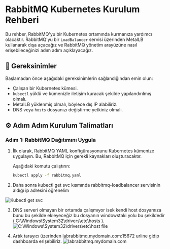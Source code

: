 # RabbitMQ Kubernetes Kurulum Rehberi

Bu rehber, RabbitMQ'yu bir Kubernetes ortamında kurmanıza yardımcı olacaktır. RabbitMQ'yu bir `LoadBalancer` servisi üzerinden MetalLB kullanarak dışa açacağız ve RabbitMQ yönetim arayüzüne nasıl erişebileceğinizi adım adım açıklayacağız.

## 🧱 Gereksinimler

Başlamadan önce aşağıdaki gereksinimlerin sağlandığından emin olun:

- Çalışan bir Kubernetes kümesi.
- `kubectl` yüklü ve kümenizle iletişim kuracak şekilde yapılandırılmış olmalı.
- MetalLB yüklenmiş olmalı, böylece dış IP alabiliriz.
- DNS veya `hosts` dosyanızı değiştirme yetkiniz olmalı.

## ⚙️ Adım Adım Kurulum Talimatları

### Adım 1: RabbitMQ Dağıtımını Uygula

1. İlk olarak, RabbitMQ YAML konfigürasyonunu Kubernetes kümenize uygulayın. Bu, RabbitMQ için gerekli kaynakları oluşturacaktır.

   Aşağıdaki komutu çalıştırın:

   ```bash
   kubectl apply -f rabbitmq.yaml

2. Daha sonra kubectl get svc kısmında rabbitmq-loadbalancer servisinin aldığı ip adresini öğrenelim 

![Kubectl get svc](kubectlgetsvc.png)

3. DNS serveri olmayan bir ortamda çalışmıyor isek kendi host dosyamıza bunu bu şekilde ekleyeceğiz bu dosyanın windowstaki yolu bu şekildedir ( C:\Windows\System32\drivers\etc\hosts ).
![C:\Windows\System32\drivers\etc\host file ](hostfilescreenshot.png)

4. Artık tarayıcı üzerinden labrabbitmq.mydomain.com:15672 urline gidip dashboarda erişebiliriz.
![labrabbitmq.mydomain.com ](urlscreenshot.png)

